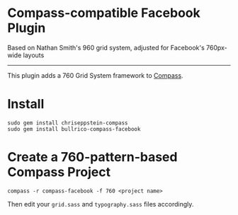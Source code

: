 Compass-compatible Facebook Plugin
================================

Based on Nathan Smith's 960 grid system, adjusted for Facebook's 760px-wide layouts

---------

This plugin adds a 760 Grid System framework to [Compass](http://compass-style.org/).

Install
=======

    sudo gem install chriseppstein-compass
    sudo gem install bullrico-compass-facebook

Create a 760-pattern-based Compass Project
==================================

    compass -r compass-facebook -f 760 <project name>

Then edit your `grid.sass` and `typography.sass` files accordingly.
